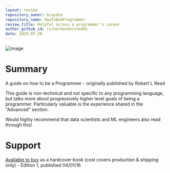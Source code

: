 ```yaml
---
layout: review
repository_owner: braydie
repository_name: HowToBeAProgrammer
review_title: Helpful across a programmer's career
author_github_id: richardanderson001
date: 2023-07-28
---
```

![image](https://github.com/repo-reviews/repo-reviews.github.io/assets/136455818/2f3be5b1-1e9e-455e-a35a-df05e7aafb4e)

# Summary

A guide on how to be a Programmer - originally published by Robert L Read

This guide is non-technical and not specific to any programming language, but talks more about progressively higher level goals of being a programmer.  Particularly valuable is the experience shared in the "Advanced" section.

Would highly recommend that data scientists and ML engineers also read through this!

# Support

[Available to buy](http://www.blurb.com/b/6999069-how-to-be-a-programmer) as a hardcover book (cost covers production & shipping only) - Edition 1, published 04/01/16

